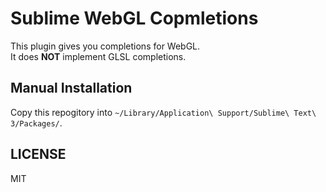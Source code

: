 # Sublime WebGL Copmletions
This plugin gives you completions for WebGL.  
It does **NOT** implement GLSL completions.

## Manual Installation
Copy this repogitory into `~/Library/Application\ Support/Sublime\ Text\ 3/Packages/`.

## LICENSE
MIT